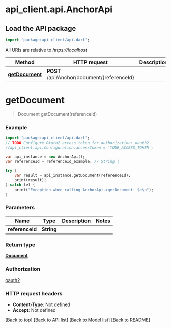# api_client.api.AnchorApi

## Load the API package
```dart
import 'package:api_client/api.dart';
```

All URIs are relative to *https://localhost*

Method | HTTP request | Description
------------- | ------------- | -------------
[**getDocument**](AnchorApi.md#getDocument) | **POST** /api/Anchor/document/{referenceId} | 


# **getDocument**
> Document getDocument(referenceId)



### Example 
```dart
import 'package:api_client/api.dart';
// TODO Configure OAuth2 access token for authorization: oauth2
//api_client.api.Configuration.accessToken = 'YOUR_ACCESS_TOKEN';

var api_instance = new AnchorApi();
var referenceId = referenceId_example; // String | 

try { 
    var result = api_instance.getDocument(referenceId);
    print(result);
} catch (e) {
    print("Exception when calling AnchorApi->getDocument: $e\n");
}
```

### Parameters

Name | Type | Description  | Notes
------------- | ------------- | ------------- | -------------
 **referenceId** | **String**|  | 

### Return type

[**Document**](Document.md)

### Authorization

[oauth2](../README.md#oauth2)

### HTTP request headers

 - **Content-Type**: Not defined
 - **Accept**: Not defined

[[Back to top]](#) [[Back to API list]](../README.md#documentation-for-api-endpoints) [[Back to Model list]](../README.md#documentation-for-models) [[Back to README]](../README.md)

